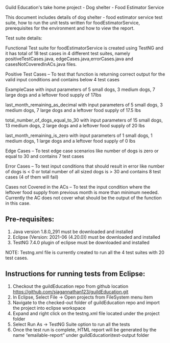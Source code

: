 Guild Education's take home project - Dog shelter - Food Estimator Service 

This document includes details of dog shelter - food estimator service test suite, how to run the unit tests written for foodEstimatorService, prerequisites for the environment and how to view the report.

Test suite details:

Functional Test suite for foodEstimatorService is created using TestNG and it has total of 18 test cases in 4 different test suites, namely positiveTestCases.java, edgeCases.java,errorCases.java and casesNotCoveredInACs.java files.

Positive Test Cases – To test that function is returning correct output for the valid input conditions and contains below 4 test cases

ExampleCase with input parameters of 5 small dogs, 3 medium dogs, 7 large dogs and a leftover food supply of 17lbs

last_month_remaining_as_decimal with input parameters of 5 small dogs, 3 medium dogs, 7 large dogs and a leftover food supply of 17.5 lbs

total_number_of_dogs_equal_to_30 with input parameters of 15 small dogs, 13 medium dogs, 2 large dogs and a leftover food supply of 20 lbs

last_month_remaining_is_zero with input parameters of 1 small dogs, 1 medium dogs, 1 large dogs and a leftover food supply of 0 lbs

Edge Cases – To test edge case scenarios like number of dogs is zero or equal to 30 and contains 7 test cases

Error Cases – To test input conditions that should result in error like number of dogs is < 0 or total number of all sized dogs is > 30 and contains 8 test cases (4 of them will fail)

Cases not Covered in the ACs – To test the input condition where the leftover food supply from previous month is more than minimum needed. Currently the AC does not cover what should be the output of the function in this case.

Pre-requisites:
----------------
1. Java version 1.8.0_291 must be downloaded and installed
2. Eclipse (Version: 2021-06 (4.20.0)) must be downloaded and installed
3. TestNG 7.4.0 plugin of eclipse must be downloaded and installed

NOTE: Testng.xml file is currently created to run all the 4 test suites with 20 test cases.

Instructions for running tests from Eclipse:
----------------------------------------------
1. Checkout the guildEducation repo from github location https://github.com/sjagannathan123/guildEducation.git
2. In Eclipse, Select File -> Open projects from FileSystem menu item
3. Navigate to the checked-out folder of guildEducation repo and import the project into eclipse workspace
4. Expand and right click on the testng.xml file located under the project folder
5. Select Run As -> TestNG Suite option to run all the tests
6. Once the test run is complete, HTML report will be generated by the name “emailable-report” under guildEducation\test-output folder